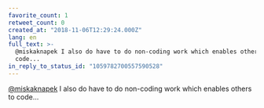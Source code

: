 ```yaml
---
favorite_count: 1
retweet_count: 0
created_at: "2018-11-06T12:29:24.000Z"
lang: en
full_text: >-
  @miskaknapek I also do have to do non-coding work which enables others to
  code...
in_reply_to_status_id: "1059782700557590528"
---
```


[@miskaknapek](https://twitter.com/miskaknapek) I also do have to do non-coding
work which enables others to code...
